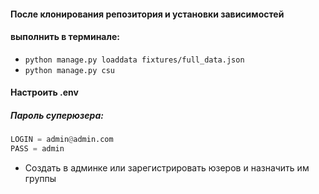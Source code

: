 #### После клонирования репозитория и установки зависимостей
#### выполнить в терминале:

- `python manage.py loaddata fixtures/full_data.json`
- `python manage.py csu`

#### Настроить .env

##### Пароль суперюзера:
```Python
LOGIN = admin@admin.com
PASS = admin
```
- Создать в админке или зарегистрировать юзеров и назначить им группы